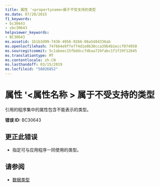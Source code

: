```yaml
---
title: 属性 '<propertyname>属于不受支持的类型
ms.date: 07/20/2015
f1_keywords:
- bc30643
- vbc30643
helpviewer_keywords:
- BC30643
ms.assetid: 1b1b3d99-7436-4956-9266-06a5484336ab
ms.openlocfilehash: 747664e9ffef74d1e0b30cca39b4b1eccf074950
ms.sourcegitcommit: 5c1abeec15fbddcc7dbaa729fabc1f1f29f12045
ms.translationtype: MT
ms.contentlocale: zh-CN
ms.lasthandoff: 03/15/2019
ms.locfileid: "58026852"
---
```

# <a name="property-propertyname-is-of-an-unsupported-type"></a>属性 '\<属性名称 > 属于不受支持的类型
引用的程序集中的属性包含不能表示的类型。  
  
 **错误 ID:** BC30643  
  
## <a name="to-correct-this-error"></a>更正此错误  
  
-   指定可与应用程序一同使用的类型。  
  
## <a name="see-also"></a>请参阅

- [数据类型](../../visual-basic/programming-guide/language-features/data-types/index.md)
